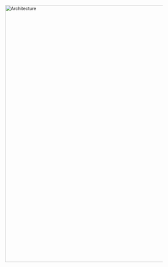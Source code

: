 <img width="2171" height="819" alt="Architecture" src="https://github.com/user-attachments/assets/2c0e3412-6c5d-4d29-8bc5-11624f99eb38" />
